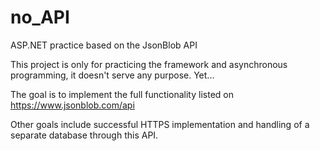 # no_API
ASP.NET practice based on the JsonBlob API

This project is only for practicing the framework and asynchronous programming,
it doesn't serve any purpose.
Yet...

The goal is to implement the full functionality listed on https://www.jsonblob.com/api

Other goals include successful HTTPS implementation and handling of a separate database
through this API.
